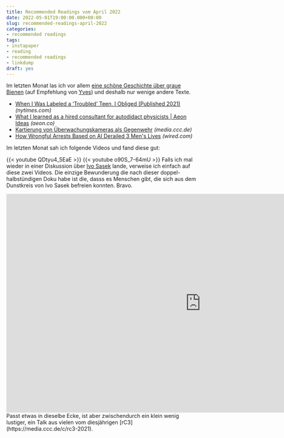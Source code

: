 ```yaml
---
title: Recommended Readings vom April 2022
date: 2022-05-01T19:00:00.000+00:00
slug: recommended-readings-april-2022
categories:
- recommended readings
tags:
- instapaper
- reading
- recommended readings
- linkdump
draft: yes
---
```


Im letzten Monat las ich vor allem [eine schöne Geschichte über graue  Bienen](https://www.goodreads.com/book/show/45415707-graue-bienen) (auf Empfehlung von [Yves](http://yvesmaurer.ch/)) und deshalb nur wenige andere Texte.

- [When I Was Labeled a ‘Troubled’ Teen, I Obliged (Published 2021)](https://www.nytimes.com/2021/01/12/well/family/teen-tough-love-programs.html) *(nytimes.com)*
- [What I learned as a hired consultant for autodidact physicists | Aeon Ideas](https://aeon.co/ideas/what-i-learned-as-a-hired-consultant-for-autodidact-physicists) *(aeon.co)*
- [Kartierung von Überwachungskameras als Gegenwehr](https://media.ccc.de/v/rc3-2021-chaosstudiohamburg-459-kartierung-von-berwachungskameras-als-gegenwehr) *(media.ccc.de)*
- [How Wrongful Arrests Based on AI Derailed 3 Men's Lives](https://www.wired.com/story/wrongful-arrests-ai-derailed-3-mens-lives/) *(wired.com)*

Im letzten Monat sah ich folgende Videos und fand diese gut:

{{< youtube QDtyu4_5EaE >}}
{{< youtube o90S_7-64mU >}}
Falls ich mal wieder in einer Diskussion über [Ivo Sasek](https://de.wikipedia.org/wiki/Ivo_Sasek) lande, verweise ich einfach auf diese zwei Videos.
Die einzige Bewunderung die nach dieser doppel-halbstündigen Doku habe ist die, dasss es Menschen gibt, die sich aus dem Dunstkreis von Ivo Sasek befreien konnten.
Bravo.

<iframe width="1024" height="576" src="https://media.ccc.de/v/rc3-2021-cbase-399-hilfe-mein-astralleib/oembed" frameborder="0" allowfullscreen></iframe>
Passt etwas in dieselbe Ecke, ist aber zwischendurch ein klein wenig lustiger, ein Talk aus vielen vom diesjährigen [rC3](https://media.ccc.de/c/rc3-2021).
